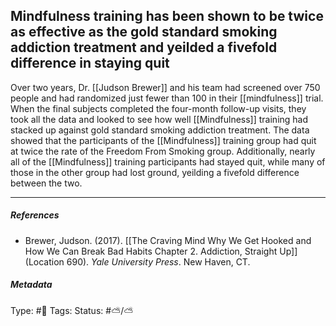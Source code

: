 ## Mindfulness training has been shown to be twice as effective as the gold standard smoking addiction treatment and yeilded a fivefold difference in staying quit  # 

Over two years, Dr. [[Judson Brewer]] and his team had screened over 750 people and had randomized just fewer than 100 in their [[mindfulness]] trial. When the final subjects completed the four-month follow-up visits, they took all the data and looked to see how well [[Mindfulness]] training had stacked up against gold standard smoking addiction treatment. The data showed that the participants of the [[Mindfulness]] training group had quit at twice the rate of the Freedom From Smoking group. Additionally, nearly all of the [[Mindfulness]] training participants had stayed quit, while many of those in the other group had lost ground, yeilding a fivefold difference between the two.

___

##### References

- Brewer, Judson. (2017). [[The Craving Mind Why We Get Hooked and How We Can Break Bad Habits Chapter 2. Addiction, Straight Up]] (Location 690). _Yale University Press_. New Haven, CT.

##### Metadata

Type: #🔴 
Tags: 
Status: #⛅️/⛅️